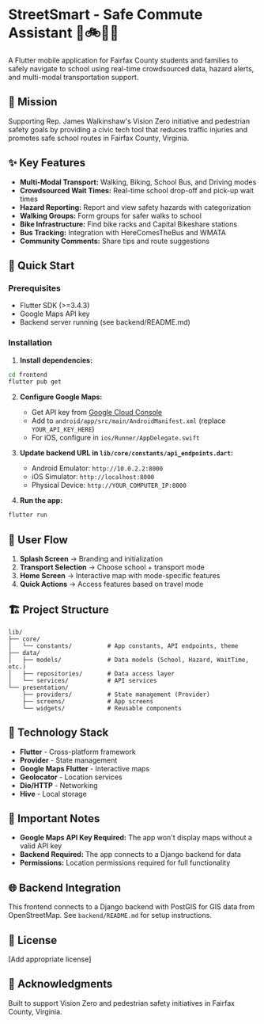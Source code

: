 # StreetSmart - Safe Commute Assistant 🚶🚲🚌🚗

A Flutter mobile application for Fairfax County students and families to safely navigate to school using real-time crowdsourced data, hazard alerts, and multi-modal transportation support.

## 🎯 Mission

Supporting Rep. James Walkinshaw's Vision Zero initiative and pedestrian safety goals by providing a civic tech tool that reduces traffic injuries and promotes safe school routes in Fairfax County, Virginia.

## ✨ Key Features

- **Multi-Modal Transport:** Walking, Biking, School Bus, and Driving modes
- **Crowdsourced Wait Times:** Real-time school drop-off and pick-up wait times
- **Hazard Reporting:** Report and view safety hazards with categorization
- **Walking Groups:** Form groups for safer walks to school
- **Bike Infrastructure:** Find bike racks and Capital Bikeshare stations
- **Bus Tracking:** Integration with HereComesTheBus and WMATA
- **Community Comments:** Share tips and route suggestions

## 🚀 Quick Start

### Prerequisites
- Flutter SDK (>=3.4.3)
- Google Maps API key
- Backend server running (see backend/README.md)

### Installation

1. **Install dependencies:**
```bash
cd frontend
flutter pub get
```

2. **Configure Google Maps:**
   - Get API key from [Google Cloud Console](https://console.cloud.google.com/)
   - Add to `android/app/src/main/AndroidManifest.xml` (replace `YOUR_API_KEY_HERE`)
   - For iOS, configure in `ios/Runner/AppDelegate.swift`

3. **Update backend URL in `lib/core/constants/api_endpoints.dart`:**
   - Android Emulator: `http://10.0.2.2:8000`
   - iOS Simulator: `http://localhost:8000`
   - Physical Device: `http://YOUR_COMPUTER_IP:8000`

4. **Run the app:**
```bash
flutter run
```

## 📱 User Flow

1. **Splash Screen** → Branding and initialization
2. **Transport Selection** → Choose school + transport mode
3. **Home Screen** → Interactive map with mode-specific features
4. **Quick Actions** → Access features based on travel mode

## 🏗️ Project Structure

```
lib/
├── core/
│   └── constants/          # App constants, API endpoints, theme
├── data/
│   ├── models/             # Data models (School, Hazard, WaitTime, etc.)
│   ├── repositories/       # Data access layer
│   └── services/           # API services
└── presentation/
    ├── providers/          # State management (Provider)
    ├── screens/            # App screens
    └── widgets/            # Reusable components
```

## 🔧 Technology Stack

- **Flutter** - Cross-platform framework
- **Provider** - State management
- **Google Maps Flutter** - Interactive maps
- **Geolocator** - Location services
- **Dio/HTTP** - Networking
- **Hive** - Local storage

## 📝 Important Notes

- **Google Maps API Key Required:** The app won't display maps without a valid API key
- **Backend Required:** The app connects to a Django backend for data
- **Permissions:** Location permissions required for full functionality


## 🌐 Backend Integration

This frontend connects to a Django backend with PostGIS for GIS data from OpenStreetMap. See `backend/README.md` for setup instructions.

## 📄 License

[Add appropriate license]

## 🙏 Acknowledgments

Built to support Vision Zero and pedestrian safety initiatives in Fairfax County, Virginia.
